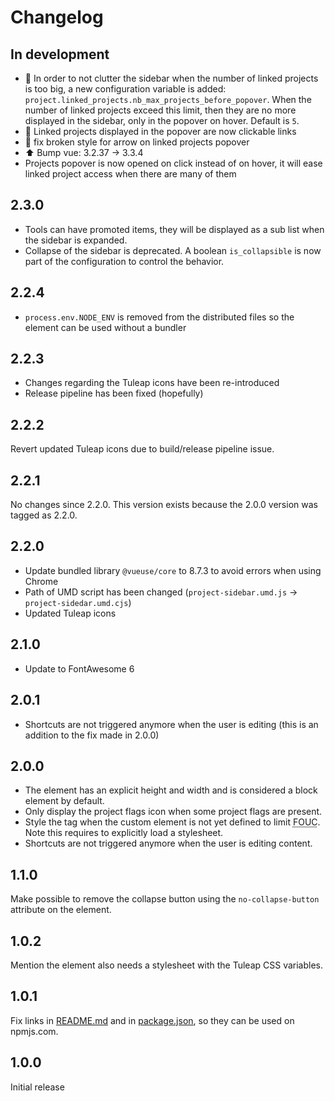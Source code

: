 # Changelog

## In development

* 🚸 In order to not clutter the sidebar when the number of linked projects is too big,
  a new configuration variable is added: `project.linked_projects.nb_max_projects_before_popover`.
  When the number of linked projects exceed this limit, then they are no more displayed in the sidebar,
  only in the popover on hover. Default is `5`.
* 🐛 Linked projects displayed in the popover are now clickable links
* 🐛 fix broken style for arrow on linked projects popover
* ⬆️ Bump vue: 3.2.37 -> 3.3.4
* Projects popover is now opened on click instead of on hover,
  it will ease linked project access when there are many of them

## 2.3.0

* Tools can have promoted items, they will be displayed as a sub list when the sidebar is expanded.
* Collapse of the sidebar is deprecated. A boolean `is_collapsible` is now part of the configuration to control the behavior.

## 2.2.4

* `process.env.NODE_ENV` is removed from the distributed files so the element can be used without a bundler

## 2.2.3

* Changes regarding the Tuleap icons have been re-introduced
* Release pipeline has been fixed (hopefully)

## 2.2.2

Revert updated Tuleap icons due to build/release pipeline issue.

## 2.2.1

No changes since 2.2.0. This version exists because the 2.0.0 version was tagged as 2.2.0.

## 2.2.0

* Update bundled library `@vueuse/core` to 8.7.3 to avoid errors when using Chrome
* Path of UMD script has been changed (`project-sidebar.umd.js` → `project-sidedar.umd.cjs`)
* Updated Tuleap icons

## 2.1.0

* Update to FontAwesome 6

## 2.0.1

* Shortcuts are not triggered anymore when the user is editing (this is an addition to the fix made in 2.0.0)

## 2.0.0

* The element has an explicit height and width and is considered a block element by default.
* Only display the project flags icon when some project flags are present.
* Style the tag when the custom element is not yet defined to limit <abbr title="flash of unstyled content">FOUC</abbr>.
Note this requires to explicitly load a stylesheet.
* Shortcuts are not triggered anymore when the user is editing content.

## 1.1.0

Make possible to remove the collapse button using the `no-collapse-button` attribute on the element.

## 1.0.2

Mention the element also needs a stylesheet with the Tuleap CSS variables.

## 1.0.1

Fix links in [README.md](./README.md) and in [package.json](./package.json), so they can be used on npmjs.com.

## 1.0.0

Initial release

